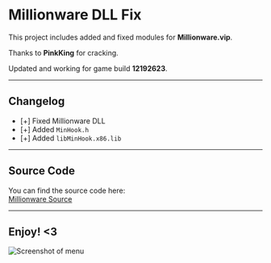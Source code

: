 # Millionware DLL Fix

This project includes added and fixed modules for **Millionware.vip**.

Thanks to **PinkKing** for cracking.

Updated and working for game build **12192623**.

---

## Changelog

- [+] Fixed Millionware DLL
- [+] Added `MinHook.h`
- [+] Added `libMinHook.x86.lib`

---

## Source Code

You can find the source code here:  
[Millionware Source](https://github.com/PinkKing2/millionware)

---

## Enjoy! <3

![Screenshot of menu](https://github.com/user-attachments/assets/e8c21ff8-646c-40ac-831e-f6af848cdd5e)
